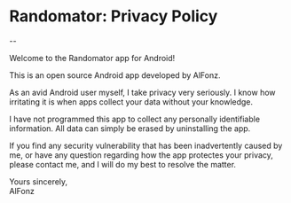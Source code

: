 # Randomator: Privacy Policy

--

Welcome to the Randomator app for Android!

This is an open source Android app developed by AlFonz.

As an avid Android user myself, I take privacy very seriously. I know how irritating it is when apps collect your data without your knowledge.

I have not programmed this app to collect any personally identifiable information. All data can simply be erased by uninstalling the app.

If you find any security vulnerability that has been inadvertently caused by me, or have any question regarding how the app protectes your privacy, please contact me, and I will do my best to resolve the matter.

Yours sincerely,  
AlFonz
